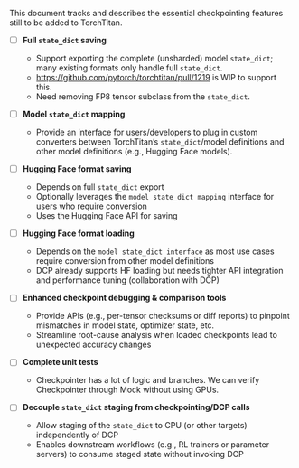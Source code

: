 This document tracks and describes the essential checkpointing features still to be added to TorchTitan.

- [ ] **Full `state_dict` saving**  
  - Support exporting the complete (unsharded) model `state_dict`; many existing formats only handle full `state_dict`.
  - https://github.com/pytorch/torchtitan/pull/1219 is WIP to support this.
  - Need removing FP8 tensor subclass from the `state_dict`.

- [ ] **Model `state_dict` mapping**  
  - Provide an interface for users/developers to plug in custom converters between TorchTitan’s `state_dict`/model definitions and other model definitions (e.g., Hugging Face models).

- [ ] **Hugging Face format saving**  
  - Depends on full `state_dict` export  
  - Optionally leverages the `model state_dict mapping` interface for users who require conversion
  - Uses the Hugging Face API for saving

- [ ] **Hugging Face format loading**  
  - Depends on the `model state_dict interface` as most use cases require conversion from other model definitions  
  - DCP already supports HF loading but needs tighter API integration and performance tuning (collaboration with DCP)

- [ ] **Enhanced checkpoint debugging & comparison tools**  
  - Provide APIs (e.g., per-tensor checksums or diff reports) to pinpoint mismatches in model state, optimizer state, etc.  
  - Streamline root-cause analysis when loaded checkpoints lead to unexpected accuracy changes

- [ ] **Complete unit tests**
  - Checkpointer has a lot of logic and branches. We can verify Checkpointer through Mock without using GPUs.

- [ ] **Decouple `state_dict` staging from checkpointing/DCP calls**  
  - Allow staging of the `state_dict` to CPU (or other targets) independently of DCP 
  - Enables downstream workflows (e.g., RL trainers or parameter servers) to consume staged state without invoking DCP
